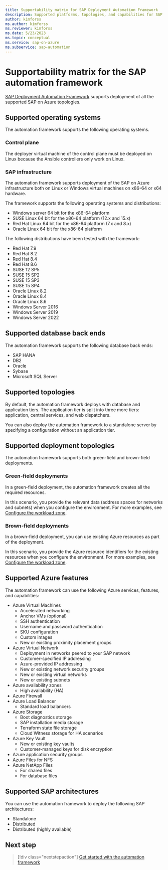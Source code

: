 ```yaml
---
title: Supportability matrix for SAP Deployment Automation Framework
description: Supported platforms, topologies, and capabilities for SAP Deployment Automation Framework.
author: kimforss
ms.author: kimforss
ms.reviewer: kimforss
ms.date: 5/23/2023
ms.topic: conceptual
ms.service: sap-on-azure
ms.subservice: sap-automation
---
```


# Supportability matrix for the SAP automation framework

[SAP Deployment Automation Framework](deployment-framework.md) supports deployment of all the supported SAP on Azure topologies.

## Supported operating systems

The automation framework supports the following operating systems.

### Control plane

The deployer virtual machine of the control plane must be deployed on Linux because the Ansible controllers only work on Linux.

### SAP infrastructure

The automation framework supports deployment of the SAP on Azure infrastructure both on Linux or Windows virtual machines on x86-64 or x64 hardware.

The framework supports the following operating systems and distributions:

- Windows server 64 bit for the x86-64 platform
- SUSE Linux 64 bit for the x86-64 platform (12.x and 15.x)
- Red Hat Linux 64 bit for the x86-64 platform (7.x and 8.x)
- Oracle Linux 64 bit for the x86-64 platform

The following distributions have been tested with the framework:

- Red Hat 7.9
- Red Hat 8.2
- Red Hat 8.4
- Red Hat 8.6
- SUSE 12 SP5
- SUSE 15 SP2
- SUSE 15 SP3
- SUSE 15 SP4
- Oracle Linux 8.2
- Oracle Linux 8.4
- Oracle Linux 8.6
- Windows Server 2016
- Windows Server 2019
- Windows Server 2022

## Supported database back ends

The automation framework supports the following database back ends:

- SAP HANA
- DB2
- Oracle
- Sybase
- Microsoft SQL Server

## Supported topologies

By default, the automation framework deploys with database and application tiers. The application tier is split into three more tiers: application, central services, and web dispatchers.

You can also deploy the automation framework to a standalone server by specifying a configuration without an application tier.

## Supported deployment topologies

The automation framework supports both green-field and brown-field deployments.

### Green-field deployments
In a green-field deployment, the automation framework creates all the required resources.

In this scenario, you provide the relevant data (address spaces for networks and subnets) when you configure the environment. For more examples, see [Configure the workload zone](configure-workload-zone.md).

### Brown-field deployments
In a brown-field deployment, you can use existing Azure resources as part of the deployment.

In this scenario, you provide the Azure resource identifiers for the existing resources when you configure the environment. For more examples, see [Configure the workload zone](configure-workload-zone.md).

## Supported Azure features

The automation framework can use the following Azure services, features, and capabilities:

- Azure Virtual Machines
    - Accelerated networking
    - Anchor VMs (optional)
    - SSH authentication
    - Username and password authentication
    - SKU configuration
    - Custom images
    - New or existing proximity placement groups
- Azure Virtual Network
    - Deployment in networks peered to your SAP network
    - Customer-specified IP addressing
    - Azure-provided IP addressing
    - New or existing network security groups
    - New or existing virtual networks
    - New or existing subnets
- Azure availability zones
    - High availability (HA)
- Azure Firewall
- Azure Load Balancer
    - Standard load balancers
- Azure Storage
    - Boot diagnostics storage
    - SAP installation media storage
    - Terraform state file storage
    - Cloud Witness storage for HA scenarios
- Azure Key Vault
    - New or existing key vaults
    - Customer-managed keys for disk encryption
- Azure application security groups
- Azure Files for NFS
- Azure NetApp Files
    - For shared files
    - For database files

## Supported SAP architectures

You can use the automation framework to deploy the following SAP architectures:

- Standalone
- Distributed
- Distributed (highly available)

## Next step

> [!div class="nextstepaction"]
> [Get started with the automation framework](get-started.md)
